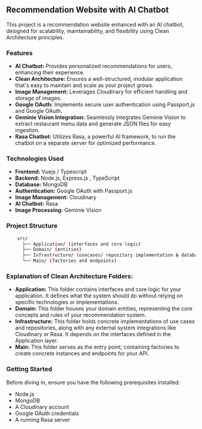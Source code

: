 ## Recommendation Website with AI Chatbot

This project is a recommendation website enhanced with an AI chatbot, designed for scalability, maintainability, and flexibility using Clean Architecture principles. 

### Features

* **AI Chatbot:** Provides personalized recommendations for users, enhancing their experience.
* **Clean Architecture:** Ensures a well-structured, modular application that's easy to maintain and scale as your project grows.
* **Image Management:** Leverages Cloudinary for efficient handling and storage of images.
* **Google OAuth:** Implements secure user authentication using Passport.js and Google OAuth.
* **Geminie Vision Integration:** Seamlessly integrates Geminie Vision to extract restaurant menu data and generate JSON files for easy ingestion.
* **Rasa Chatbot:** Utilizes Rasa, a powerful AI framework, to run the chatbot on a separate server for optimized performance.

### Technologies Used

* **Frontend:** Vuejs / Typescript
* **Backend:** Node.js, Express.js , TypeScript
* **Database:** MongoDB
* **Authentication:** Google OAuth with Passport.js
* **Image Management:** Cloudinary
* **AI Chatbot:** Rasa
* **Image Processing:** Geminie Vision

### Project Structure
```bash
    src/
      ├── Application/ (interfaces and core logic)
      ├── Domain/ (entities)
      ├── Infrastructure/ (usecases/ repository implementation & database or any external system implementation that depends on the interfaces)
      └── Main/ (factories and endpoints)
```

### Explanation of Clean Architecture Folders:

* **Application:** This folder contains interfaces and core logic for your application. It defines what the system should do without relying on specific technologies or implementations.
* **Domain:** This folder houses your domain entities, representing the core concepts and rules of your recommendation system.
* **Infrastructure:** This folder holds concrete implementations of use cases and repositories, along with any external system integrations like Cloudinary or Rasa. It depends on the interfaces defined in the Application layer.
* **Main:** This folder serves as the entry point, containing factories to create concrete instances and endpoints for your API.

### Getting Started

Before diving in, ensure you have the following prerequisites installed:

* Node.js
* MongoDB
* A Cloudinary account
* Google OAuth credentials
* A running Rasa server
